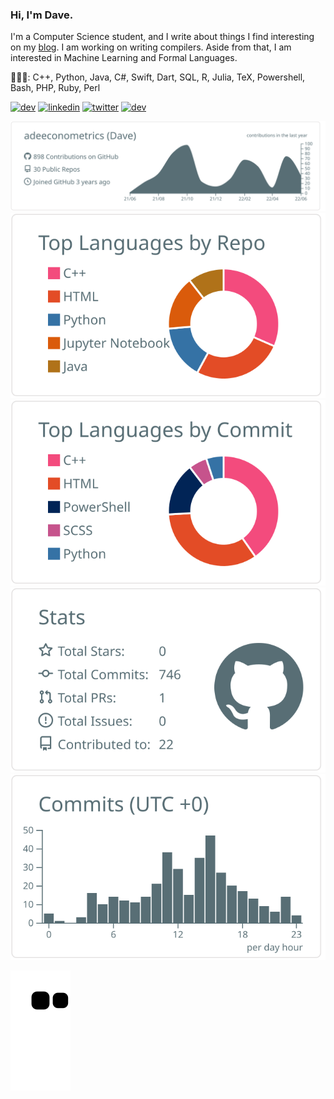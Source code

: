 ### Hi, I'm Dave.
I'm a Computer Science student, and I write about things I find interesting on my [blog](https://www.typedcode.net/). I am working on writing compilers. Aside from that, I am interested in Machine Learning and Formal Languages.
 
👩🏻‍💻: C++, Python, Java, C#, Swift, Dart, SQL, R, Julia, TeX, Powershell, Bash, PHP, Ruby, Perl


[<img src='https://cdn.jsdelivr.net/npm/simple-icons@3.0.1/icons/hashnode.svg' alt='dev' height='40'>](https://dcode.hashnode.dev/)  [<img src='https://cdn.jsdelivr.net/npm/simple-icons@3.0.1/icons/linkedin.svg' alt='linkedin' height='40'>](https://www.linkedin.com/in/https://www.linkedin.com/in/dave-amiana-8548a91aa/?originalSubdomain=ph/)  [<img src='https://cdn.jsdelivr.net/npm/simple-icons@3.0.1/icons/twitter.svg' alt='twitter' height='40'>](https://twitter.com/https://twitter.com/iamdeb25) [<img src='https://cdn.jsdelivr.net/npm/simple-icons@3.0.1/icons/dev-dot-to.svg' alt='dev' height='40'>](https://dev.to/https://dev.to/iamdeb25)


[![](https://raw.githubusercontent.com/adeeconometrics/adeeconometrics/main/profile-summary-card-output/default/0-profile-details.svg)](https://github.com/vn7n24fzkq/github-profile-summary-cards)
[![](https://raw.githubusercontent.com/adeeconometrics/adeeconometrics/main/profile-summary-card-output/default/1-repos-per-language.svg)](https://github.com/vn7n24fzkq/github-profile-summary-cards) [![](https://raw.githubusercontent.com/adeeconometrics/adeeconometrics/main/profile-summary-card-output/default/2-most-commit-language.svg)](https://github.com/vn7n24fzkq/github-profile-summary-cards)
[![](https://raw.githubusercontent.com/adeeconometrics/adeeconometrics/main/profile-summary-card-output/default/3-stats.svg)](https://github.com/vn7n24fzkq/github-profile-summary-cards) [![](https://raw.githubusercontent.com/adeeconometrics/adeeconometrics/main/profile-summary-card-output/default/4-productive-time.svg)](https://github.com/vn7n24fzkq/github-profile-summary-cards)

![snake gif](https://raw.githubusercontent.com/adeeconometrics/adeeconometrics/output/github-contribution-grid-snake.svg)
